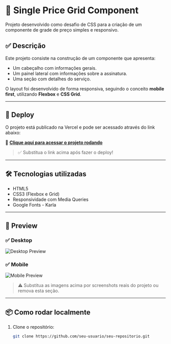 # 💎 Single Price Grid Component

Projeto desenvolvido como desafio de CSS para a criação de um componente de grade de preço simples e responsivo.

## ✅ Descrição

Este projeto consiste na construção de um componente que apresenta:

- Um cabeçalho com informações gerais.
- Um painel lateral com informações sobre a assinatura.
- Uma seção com detalhes do serviço.

O layout foi desenvolvido de forma responsiva, seguindo o conceito **mobile first**, utilizando **Flexbox** e **CSS Grid**.

---

## 🚀 Deploy

O projeto está publicado na Vercel e pode ser acessado através do link abaixo:

🔗 **[Clique aqui para acessar o projeto rodando](https://coloque-aqui-o-link.vercel.app)**

> ✅ Substitua o link acima após fazer o deploy!

---

## 🛠️ Tecnologias utilizadas

- HTML5
- CSS3 (Flexbox e Grid)
- Responsividade com Media Queries
- Google Fonts - Karla

---

## 📸 Preview

### ✅ Desktop

![Desktop Preview](https://via.placeholder.com/600x400?text=Desktop+Preview)

### ✅ Mobile

![Mobile Preview](https://via.placeholder.com/300x600?text=Mobile+Preview)

> ⚠️ Substitua as imagens acima por screenshots reais do projeto ou remova esta seção.

---

## 📦 Como rodar localmente

1. Clone o repositório:
   ```bash
   git clone https://github.com/seu-usuario/seu-repositorio.git
   ```
